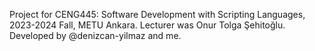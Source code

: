 Project for CENG445: Software Development with Scripting Languages, 2023-2024 Fall, METU Ankara. Lecturer was Onur Tolga Şehitoğlu. Developed by @denizcan-yilmaz and me.
